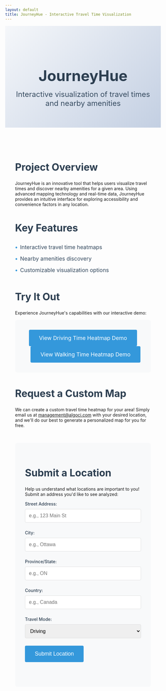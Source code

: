 ```yaml
---
layout: default
title: JourneyHue - Interactive Travel Time Visualization
---
```


<!-- Google tag (gtag.js) -->
<script async src="https://www.googletagmanager.com/gtag/js?id=G-409TJVF0YX"></script>
<script>
  window.dataLayer = window.dataLayer || [];
  function gtag(){dataLayer.push(arguments);}
  gtag('js', new Date());
  gtag('config', 'G-409TJVF0YX');
</script>

<div class="project-header">
  <h1>JourneyHue</h1>
  <p class="lead">Interactive visualization of travel times and nearby amenities</p>
</div>

<div class="project-content">
  <section class="project-overview">
    <h2>Project Overview</h2>
    <p>JourneyHue is an innovative tool that helps users visualize travel times and discover nearby amenities for a given area. Using advanced mapping technology and real-time data, JourneyHue provides an intuitive interface for exploring accessibility and convenience factors in any location.</p>
  </section>

  <section class="features">
    <h2>Key Features</h2>
    <ul>
      <li>Interactive travel time heatmaps</li>
      <li>Nearby amenities discovery</li>
      <li>Customizable visualization options</li>
    </ul>
  </section>

  <section class="demo">
    <h2>Try It Out</h2>
    <p>Experience JourneyHue's capabilities with our interactive demo:</p>
    <div class="demo-container">
      <a href="/maps/travel_time_heatmap_driving_Wellington_St_Ottawa_ON_K1A_0A9.html" class="demo-link">
        View Driving Time Heatmap Demo
      </a>
      <a href="/maps/travel_time_heatmap_walking_Wellington_St_Ottawa_ON_K1A_0A9.html" class="demo-link" style="margin-left: 1rem;">
        View Walking Time Heatmap Demo
      </a>
    </div>
  </section>

  <section class="custom-request">
    <h2>Request a Custom Map</h2>
    <p> We can create a custom travel time heatmap for your area! Simply email us at <a href="mailto:management@algoci.com">management@algoci.com</a> with your desired location, and we'll do our best to generate a personalized map for you for free.</p>
  </section>

  <section class="location-submission">
    <h2>Submit a Location</h2>
    <p>Help us understand what locations are important to you! Submit an address you'd like to see analyzed:</p>
    <form id="locationForm" class="submission-form">
      <div class="form-group">
        <label for="streetAddress">Street Address:</label>
        <input type="text" id="streetAddress" name="streetAddress" required placeholder="e.g., 123 Main St">
      </div>
      <div class="form-group">
        <label for="city">City:</label>
        <input type="text" id="city" name="city" required placeholder="e.g., Ottawa">
      </div>
      <div class="form-group">
        <label for="province">Province/State:</label>
        <input type="text" id="province" name="province" required placeholder="e.g., ON">
      </div>
      <div class="form-group">
        <label for="country">Country:</label>
        <input type="text" id="country" name="country" required placeholder="e.g., Canada">
      </div>
      <div class="form-group">
        <label for="mode">Travel Mode:</label>
        <select id="mode" name="mode" required>
          <option value="driving">Driving</option>
          <option value="walking">Walking</option>
        </select>
      </div>
      <button type="submit" class="submit-button">Submit Location</button>
    </form>
    <div id="submissionStatus" class="submission-status"></div>
  </section>
</div>

<style>
.project-header {
  text-align: center;
  padding: 4rem 2rem;
  background: linear-gradient(135deg, #f5f7fa 0%, #c3cfe2 100%);
  margin-bottom: 2rem;
}

.project-header h1 {
  font-size: 3rem;
  color: #2c3e50;
  margin-bottom: 1rem;
}

.lead {
  font-size: 1.5rem;
  color: #34495e;
  max-width: 800px;
  margin: 0 auto;
}

.project-content {
  max-width: 1000px;
  margin: 0 auto;
  padding: 2rem;
}

.project-overview, .features, .demo {
  margin-bottom: 3rem;
}

h2 {
  color: #2c3e50;
  margin-bottom: 1.5rem;
  font-size: 2rem;
}

.features ul {
  list-style-type: none;
  padding: 0;
}

.features li {
  padding: 0.5rem 0;
  color: #34495e;
  font-size: 1.1rem;
}

.features li:before {
  content: "•";
  color: #3498db;
  font-weight: bold;
  margin-right: 0.5rem;
}

.demo-container {
  background: #f8f9fa;
  padding: 2rem;
  border-radius: 8px;
  text-align: center;
}

.demo-link {
  display: inline-block;
  padding: 1rem 2rem;
  background-color: #3498db;
  color: white;
  text-decoration: none;
  border-radius: 4px;
  font-size: 1.1rem;
  transition: background-color 0.3s ease;
}

.demo-link:hover {
  background-color: #2980b9;
}

.coming-soon {
  color: #7f8c8d;
  font-style: italic;
}

@media (max-width: 768px) {
  .project-header h1 {
    font-size: 2.5rem;
  }
  
  .lead {
    font-size: 1.2rem;
  }
  
  .project-content {
    padding: 1rem;
  }
}

.location-submission {
  margin-top: 3rem;
  padding: 2rem;
  background: #f8f9fa;
  border-radius: 8px;
}

.submission-form {
  max-width: 600px;
  margin: 0 auto;
}

.form-group {
  margin-bottom: 1.5rem;
}

.form-group label {
  display: block;
  margin-bottom: 0.5rem;
  color: #2c3e50;
  font-weight: 500;
}

.form-group input,
.form-group select {
  width: 100%;
  padding: 0.75rem;
  border: 1px solid #ddd;
  border-radius: 4px;
  font-size: 1rem;
}

.submit-button {
  background-color: #3498db;
  color: white;
  padding: 1rem 2rem;
  border: none;
  border-radius: 4px;
  font-size: 1.1rem;
  cursor: pointer;
  transition: background-color 0.3s ease;
}

.submit-button:hover {
  background-color: #2980b9;
}

.submission-status {
  margin-top: 1rem;
  padding: 1rem;
  border-radius: 4px;
  text-align: center;
}

.submission-status.success {
  background-color: #d4edda;
  color: #155724;
}

.submission-status.error {
  background-color: #f8d7da;
  color: #721c24;
}
</style>

<script>
// Track map page access
function trackMapAccess() {
  const currentPath = window.location.pathname;
  if (currentPath.includes('/maps/')) {
    const mapType = currentPath.includes('driving') ? 'driving' : 'walking';
    // Extract the full address from the URL
    const urlParts = currentPath.split('/').pop().replace('.html', '').split('_');
    const address = urlParts.slice(3).join(' '); // Get everything after the first 3 parts
    
    gtag('event', 'map_access', {
      'event_category': 'maps',
      'event_label': `${mapType}_${address}`,
      'value': 1
    });
    
    // Track map load time
    window.addEventListener('load', function() {
      const loadTime = performance.now();
      gtag('event', 'map_load_time', {
        'event_category': 'performance',
        'event_label': `${mapType}_${address}`,
        'value': Math.round(loadTime)
      });
    });
  }
}

// Call the tracking function when the page loads
trackMapAccess();

// Track time spent on page
let startTime = Date.now();
window.addEventListener('beforeunload', function() {
  const timeSpent = Math.round((Date.now() - startTime) / 1000);
  gtag('event', 'time_spent', {
    'event_category': 'engagement',
    'event_label': 'page_duration',
    'value': timeSpent
  });
});

// Track scroll depth
let maxScroll = 0;
window.addEventListener('scroll', function() {
  const scrollPercent = Math.round((window.scrollY + window.innerHeight) / document.documentElement.scrollHeight * 100);
  if (scrollPercent > maxScroll) {
    maxScroll = scrollPercent;
    if (maxScroll % 25 === 0) { // Track at 25%, 50%, 75%, 100%
      gtag('event', 'scroll_depth', {
        'event_category': 'engagement',
        'event_label': `${maxScroll}%`,
        'value': maxScroll
      });
    }
  }
});

// Track email link clicks
document.querySelector('a[href^="mailto:"]').addEventListener('click', function() {
  gtag('event', 'email_click', {
    'event_category': 'contact',
    'event_label': 'custom_map_request'
  });
});

// Track section visibility using Intersection Observer
const sections = document.querySelectorAll('section');
const observer = new IntersectionObserver((entries) => {
  entries.forEach(entry => {
    if (entry.isIntersecting) {
      gtag('event', 'section_view', {
        'event_category': 'content',
        'event_label': entry.target.className
      });
    }
  });
}, { threshold: 0.5 });

sections.forEach(section => observer.observe(section));

// Track feature list interactions
document.querySelectorAll('.features li').forEach((feature, index) => {
  feature.addEventListener('click', function() {
    gtag('event', 'feature_click', {
      'event_category': 'features',
      'event_label': this.textContent.trim(),
      'value': index + 1
    });
  });
});

document.getElementById('locationForm').addEventListener('submit', function(e) {
  e.preventDefault();
  
  const streetAddress = document.getElementById('streetAddress').value;
  const city = document.getElementById('city').value;
  const province = document.getElementById('province').value;
  const country = document.getElementById('country').value;
  const mode = document.getElementById('mode').value;

  // Track form submission
  console.log('Tracking form submission:', mode);
  gtag('event', 'location_submission', {
    'event_category': 'form',
    'event_label': mode,
    'value': 1
  });

  const fullAddress = `${streetAddress}, ${city}, ${province}, ${country}`;
  const subject = 'New Location Submission for JourneyHue';
  const body = `New location submission details:\n\nFull Address: ${fullAddress}\nTravel Mode: ${mode}`;
  
  const mailtoLink = `mailto:management@algoci.com?subject=${encodeURIComponent(subject)}&body=${encodeURIComponent(body)}`;
  
  window.location.href = mailtoLink;
  
  const statusDiv = document.getElementById('submissionStatus');
  statusDiv.textContent = 'Opening email client...';
  statusDiv.className = 'submission-status success';
  document.getElementById('locationForm').reset();
});

// Track demo link clicks
document.querySelectorAll('.demo-link').forEach(link => {
  link.addEventListener('click', function(e) {
    const mode = this.textContent.includes('Driving') ? 'driving' : 'walking';
    console.log('Tracking demo click:', mode);
    gtag('event', 'demo_click', {
      'event_category': 'demo',
      'event_label': mode,
      'value': 1
    });
  });
});

// Verify GA is loaded
console.log('Google Analytics loaded:', typeof gtag !== 'undefined');
</script> 